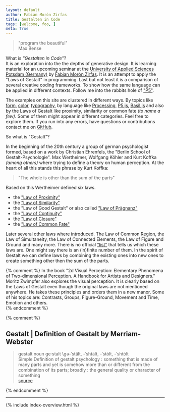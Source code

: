 ```yaml
---  
layout: default
author: Fabian Morón Zirfas
title: Gestalten in Code
tags: [welcome, foo, ]
meta: True
---  
```


> "program the beautiful"  
> Max Bense  

<div class="hero">What is <em>"Gestalten in Code"</em>?<br>It is an exploration into the the depths of generative design. It is learning material for an upcoming seminar at the <a href="http://www.fh-potsdam.de/">University of Applied Sciences Potsdam (Germany)</a> by <a href="http://fabianmoronzirfas.me/">Fabian Morón Zirfas</a>. It is an attempt to apply the "Laws of Gestalt" in programming. Last but not least it is a comparison of several creative coding frameworks. To show how the same language can be applied in different contexts. Follow me into the rabbits hole of <a href="{{site.baseurl}}/p5/">"P5"</a>.</div>  

The examples on this site are clustered in different ways. By topics like [form](/gestalten-in-code/form), [color](/gestalten-in-code/color), [typography](/gestalten-in-code/typography), by language like [Processing](/gestalten-in-code/processing), [P5.js](/gestalten-in-code/p5js), [Basil.js](/gestalten-in-code/basiljs) and also by the Laws of Gestalt like proximity, similarity or common fate _(to name a few)_. Some of them might appear in different categories. Feel free to explore them. If you run into any errors, have questions or contributions contact me on [GitHub](https://github.com/fabianmoronzirfas/gestalten-in-code/issues).  

So what is "Gestalt"?  

In the beginning of the 20th century a group of german psychologist formed, based on a work by Christian Ehrenfels, the "Berlin School of Gestalt-Psychologie". Max Wertheimer, Wolfgang Köhler and Kurt Koffka _(among others)_ where trying to define a theory on human perception. At the heart of all this stands this phrase by Kurt Koffka:  

>"The whole is other than the sum of the parts"  

Based on this Wertheimer defined six laws.  

- the ["Law of Proximity"](/gestalten-in-code/law-of/proximity)  
- the ["Law of Similarity"](/gestalten-in-code/law-of/similarity)  
- the "Law of Good Gestalt" or also called ["Law of Prägnanz"](/gestalten-in-code/law-of/praegnanz)  
- the ["Law of Continuity"](/gestalten-in-code/law-of/continuity)
- the ["Law of Closure"](/gestalten-in-code/law-of/closure)
- the ["Law of Common Fate"](/gestalten-in-code/law-of/common-fate)  

Later several other laws where introduced. The Law of Common Region, the Law of Simultaneity, the Law of Connected Elements, the Law of Figure and Ground and many more. There is no official ["list"](/gestalten-in-code/laws/) that tells us which these laws are. One might say there is an (in)finite number of them. In the spirit of Gestalt we can define laws by combining the existing ones into new ones to create something other then the sum of the parts.  

{% comment %}
In the book "2d Visual Perception: Elementary Phenomena of Two-dimensional Perception. A Handbook for Artists and Designers." Moritz Zwimpfer also explores the visual perception. It is clearly based on the Laws of Gestalt even though the original laws are not mentioned anywhere. He takes these principles and orders them in a new manor. Some of his topics are: Contrasts, Groups, Figure-Ground, Movement and Time, Emotion and others.  
{% endcomment %}


{% comment %}
## Gestalt | Definition of Gestalt by Merriam-Webster

>gestalt
>noun  ge·stalt \gə-ˈstält, -ˈshtält, -ˈstȯlt, -ˈshtȯlt\
>Simple Definition of gestalt
>psychology : something that is made of many parts and yet is somehow more than or different from the combination of its parts; broadly : the general quality or character of something  
[source](http://www.merriam-webster.com/dictionary/gestalt)  

{% endcomment %}

<hr>
{% include index-overview.html %}
